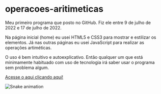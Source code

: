 # operacoes-aritimeticas

Meu primeiro programa que posto no GitHub. Fiz ele entre 9 de julho de 2022 e 17 de julho de 2022.

Na página inicial (home) eu usei HTML5 e CSS3 para mostrar e estilizar os elementos. Já nas outras páginas eu usei JavaScript para realizar as operações artiméticas.

O uso é bem intuitivo e autoexplicativo. Então qualquer um que está minimamente habituado com uso de tecnologia irá saber usar o programa sem problema algum.

[Acesse o aqui clicando aqui!](https://joaombdev.github.io/operacoes-aritimeticas/opera%C3%A7%C3%B5es%20matem%C3%A1ticas/home.html)

![Snake animation](https://github.com/joaombdev/joaombdev/blob/output/github-contribution-grid-snake.svg)
